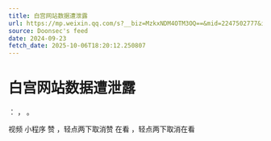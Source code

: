 ```yaml
---
title: 白宫网站数据遭泄露
url: https://mp.weixin.qq.com/s?__biz=MzkxNDM4OTM3OQ==&mid=2247502777&idx=2&sn=e77ae2d8fa98963f98785735b05e006c
source: Doonsec's feed
date: 2024-09-23
fetch_date: 2025-10-06T18:20:12.250807
---
```


# 白宫网站数据遭泄露

：
，
。

视频
小程序
赞
，轻点两下取消赞
在看
，轻点两下取消在看